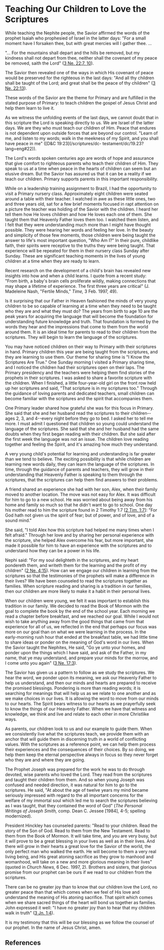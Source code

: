 # Teaching Our Children to Love the Scriptures

While teaching the Nephite people, the Savior affirmed the words of the
prophet Isaiah who prophesied of Israel in the latter days: "For a small
moment have I forsaken thee, but with great mercies will I gather thee. ...

"... For the mountains shall depart and the hills be removed, but my kindness
shall not depart from thee, neither shall the covenant of my peace be removed,
saith the Lord" ([3 Ne. 22:7, 10](/scriptures/bofm/3-ne/22.7,10?lang=eng#6)).

The Savior then revealed one of the ways in which His covenant of peace would
be preserved for the righteous in the last days: "And all thy children shall
be taught of the Lord; and great shall be the peace of thy children" ([3 Ne.
22:13](/scriptures/bofm/3-ne/22.13?lang=eng#12)).

These words of the Savior are the theme for Primary and are fulfilled in the
stated purpose of Primary: to teach children the gospel of Jesus Christ and
help them learn to live it.

As we witness the unfolding events of the last days, we cannot doubt that in
this scripture the Lord is speaking directly to us. We are Israel of the
latter days. We are they who must teach our children of Him. Peace that
endures is not dependent upon outside forces that are beyond our control.
"Learn of me, and listen to my words; walk in the meekness of my Spirit, and
you shall have peace in me" ([D&amp;C 19:23](/scriptures/dc-
testament/dc/19.23?lang=eng#22)).

The Lord's words spoken centuries ago are words of hope and assurance that
give comfort to righteous parents who teach their children of Him. They speak
to us at a time when peace in the hearts of children can seem but an elusive
dream. But the Savior has assured us that it can be a reality if we teach our
children. Primary supports parents in this important responsibility.

While on a leadership training assignment to Brazil, I had the opportunity to
visit a Primary nursery class. Approximately eight children were seated around
a table with their teacher. I watched in awe as these little ones, two and
three years old, sat for a few brief moments focused in rapt attention on a
picture the teacher was holding of the Savior with the children. I heard her
tell them how He loves children and how He loves each one of them. She taught
them that Heavenly Father loves them too. I watched them listen, and I felt
that they were understanding much more than I might have thought possible.
They were hearing her words and feeling her love. In the beauty and simplicity
of those few moments, those children were being taught the answer to life's
most important question, "Who Am I?" In their pure, childlike faith, their
spirits were receptive to the truths they were being taught. That experience
will be repeated for them in their nursery class Sunday after Sunday. These
are significant teaching moments in the lives of young children at a time when
they are ready to learn.

Recent research on the development of a child's brain has revealed new
insights into how and when a child learns. I quote from a recent study: "From
birth, a baby's brain cells proliferate wildly, making connections that may
shape a lifetime of experience. The first three years are critical" (J.
Madeleine Nash, "Fertile Minds," _Time,_ 3 Feb. 1997, 49).

Is it surprising that our Father in Heaven fashioned the minds of very young
children to be so capable of learning at a time when they need to be taught
who they are and what they must do? The years from birth to age 10 are the
peak years for acquiring the language that will become the foundation for
understanding future knowledge and truth. That foundation is formed by the
words they hear and the impressions that come to them from the world around
them. It is an ideal time for parents to read to their children from the
scriptures. They will begin to learn the language of the scriptures.

You may have noticed children on their way to Primary with their scriptures in
hand. Primary children this year are being taught from the scriptures, and
they are learning to use them. Our theme for sharing time is "I Know the
Scriptures Are True." One Sunday morning I visited a Primary sharing time, and
I noticed the children had their scriptures open on their laps. The Primary
presidency and the teachers were helping them find stories of the prophets in
their scriptures. I was asked to share a favorite scripture with the children.
When I finished, a little four-year-old girl on the front row held up her
scriptures and said, "That scripture is in my scriptures too." Through the
guidance of loving parents and dedicated teachers, small children can become
familiar with the scriptures and the spirit that accompanies them.

One Primary leader shared how grateful she was for this focus in Primary. She
said that she and her husband read the scriptures to their children--ages 2,
3, and 4--every night before they go to bed. I asked her to tell me more. I
must admit I questioned that children so young could understand the language
of the scriptures. She said that she and her husband had the same doubts when
they first began reading with their children. But she said after the first
week the language was not an issue. The children love reading together and
feeling the Spirit, and it's amazing how much they understand.

A very young child's potential for learning and understanding is far greater
than we tend to believe. The exciting possibility is that while children are
learning new words daily, they can learn the language of the scriptures. In
time, through the guidance of parents and teachers, they will grow in their
understanding that Heavenly Father is speaking to them through the scriptures,
that the scriptures can help them find answers to their problems.

A friend shared an experience she had with her son, Alex, when their family
moved to another location. The move was not easy for Alex. It was difficult
for him to go to a new school. He was worried about being away from his home
and family so much so that he didn't want to go to school. One day his mother
read to him the scripture found in 2 Timothy 1:7 [[2 Tim.
1:7](/scriptures/nt/2-tim/1.7?lang=eng#6)]: "For God hath not given us the
spirit of fear; but of power, and of love, and of a sound mind."

She said, "I told Alex how this scripture had helped me many times when I felt
afraid." Through her love and by sharing her personal experience with the
scripture, she helped Alex overcome his fear, but more important, she made it
possible for him to have an experience with the scriptures and to understand
how they can be a power in his life.

Nephi said: "For my soul delighteth in the scriptures, and my heart pondereth
them, and writeth them for the learning and the profit of my children" ([2 Ne.
4:15](/scriptures/bofm/2-ne/4.15?lang=eng#14)). How can we engage our children
in learning from the scriptures so that the testimonies of the prophets will
make a difference in their lives? We have been counseled to read the
scriptures together as families. When scripture reading and sharing is a
tradition in our families, then our children are more likely to make it a
habit in their personal lives.

When our children were young, we felt it was important to establish this
tradition in our family. We decided to read the Book of Mormon with the goal
to complete the book by the end of the school year. Each morning we read a
chapter before breakfast, and we reached our goal. While I would not wish to
take anything away from the good things that came from that experience for all
of us, we reflected in the end that perhaps our focus was more on our goal
than on what we were learning in the process. In the early-morning rush hour
that ended at the breakfast table, we had little time to share ideas or ponder
on the meaning of God's word in our lives. When the Savior taught the
Nephites, He said, "Go ye unto your homes, and ponder upon the things which I
have said, and ask of the Father, in my name, that ye may understand, and
prepare your minds for the morrow, and I come unto you again" ([3 Ne.
17:3](/scriptures/bofm/3-ne/17.3?lang=eng#2)).

The Savior has given us a pattern to follow as we study the scriptures. We
hear the word, we ponder upon its meaning, we ask our Heavenly Father to help
us understand, and then our minds and hearts are prepared to receive the
promised blessings. Pondering is more than reading words; it is searching for
meanings that will help us as we relate to one another and as we make choices
in our lives. It is allowing the word to move from our minds to our hearts.
The Spirit bears witness to our hearts as we prayerfully seek to know the
things of our Heavenly Father. When we have that witness and knowledge, we
think and live and relate to each other in more Christlike ways.

As parents, our children look to us and our example to guide them. When we
consistently live what the scriptures teach, we provide them with an anchor
that will guide them in discerning truth in a world of conflicting values.
With the scriptures as a reference point, we can help them process their
experiences and the consequences of their choices. By so doing, we help them
keep the eternal perspective always in focus so they never forget who they are
and where they are going.

The Prophet Joseph was prepared for the work he was to do through devoted,
wise parents who loved the Lord. They read from the scriptures and taught
their children from them. And so when young Joseph was confused and needed
direction, it was natural for him to go to the scriptures. He said, "At about
the age of twelve years my mind became seriously impressed with regard to the
all important concerns for the welfare of my immortal soul which led me to
search the scriptures believing as I was taught, that they contained the word
of God" (_The Personal Writings of Joseph Smith,_ comp. Dean C. Jessee [1984],
4-5; spelling modernized).

President Hinckley has counseled parents: "Read to your children. Read the
story of the Son of God. Read to them from the New Testament. Read to them
from the Book of Mormon. It will take time, and you are very busy, but it will
prove to be a great blessing in your lives as well as in their lives. And
there will grow in their hearts a great love for the Savior of the world, the
only perfect man who walked the earth. He will become to them a very real
living being, and His great atoning sacrifice as they grow to manhood and
womanhood, will take on a new and more glorious meaning in their lives"
(quoted in _Church News,_ 6 Dec. 1997, 2). Brothers and sisters, that glorious
promise from our prophet can be ours if we read to our children from the
scriptures.

There can be no greater joy than to know that our children love the Lord, no
greater peace than that which comes when we feel of His love and understand
the meaning of His atoning sacrifice. That spirit which comes when we share
sacred things of the heart will bond us together as families. John expressed
it well: "I have no greater joy than to hear that my children walk in truth"
([3 Jn. 1:4](/scriptures/nt/3-jn/1.4?lang=eng#3)).

It is my testimony that this will be our blessing as we follow the counsel of
our prophet. In the name of Jesus Christ, amen.

## References

